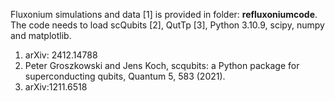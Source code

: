 Fluxonium simulations and data [1] is provided in folder: **refluxoniumcode**. <br>
The code needs to load scQubits [2], QutTp [3], Python 3.10.9, scipy, numpy and matplotlib. <br>
1. arXiv: 2412.14788 <br>
2. Peter Groszkowski and Jens Koch, scqubits: a Python package for superconducting qubits, Quantum 5, 583 (2021).<br>
3. arXiv:1211.6518<br>
